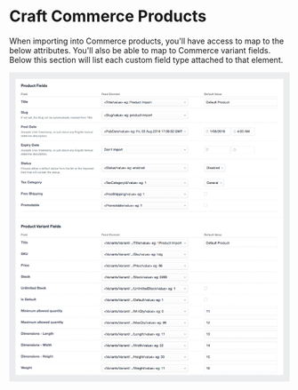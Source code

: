 # Craft Commerce Products

When importing into Commerce products, you'll have access to map to the below attributes. You'll also be able to map to Commerce variant fields. Below this section will list each custom field type attached to that element.

![Commerce](/docs/screenshots/commerce.png)